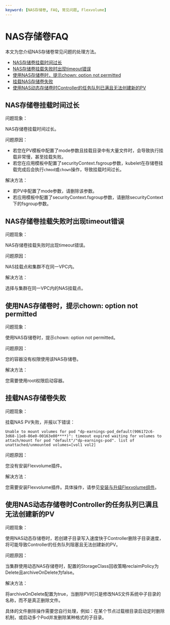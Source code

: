 ```yaml
---
keyword: [NAS存储卷, FAQ, 常见问题, Flexvolume]
---
```


# NAS存储卷FAQ

本文为您介绍NAS存储卷常见问题的处理方法。

-   [NAS存储卷挂载时间过长](#section_td0_7vk_92o)
-   [NAS存储卷挂载失败时出现timeout错误](#section_n33_3bc_3jb)
-   [使用NAS存储卷时，提示chown: option not permitted](#section_vxc_7oy_i24)
-   [挂载NAS存储卷失败](#section_f1w_yob_goz)
-   [使用NAS动态存储卷时Controller的任务队列已满且无法创建新的PV](#section_xgz_7fw_p7e)

## NAS存储卷挂载时间过长

问题现象：

NAS存储卷挂载时间过长。

问题原因：

-   若您在PV模板中配置了mode参数且挂载目录中有大量文件时，会导致执行挂载非常慢，甚至挂载失败。
-   若您在应用模板中配置了securityContext.fsgroup参数，kubelet在存储卷挂载完成后会执行`chmod`或`chown`操作，导致挂载时间过长。

解决方法：

-   若PV中配置了mode参数，请删除该参数。
-   若应用模板中配置了securityContext.fsgroup参数，请删除securityContext下的fsgroup参数。

## NAS存储卷挂载失败时出现timeout错误

问题现象：

NAS存储卷挂载失败时出现timeout错误。

问题原因：

NAS挂载点和集群不在同一VPC内。

解决方法：

选择与集群在同一VPC内的NAS挂载点。

## 使用NAS存储卷时，提示chown: option not permitted

问题现象：

使用NAS存储卷时，提示chown: option not permitted。

问题原因：

您的容器没有权限使用该NAS存储卷。

解决方法：

您需要使用root权限启动容器。

## 挂载NAS存储卷失败

问题现象：

挂载NAS PV失败，并报以下错误：

```
Unable to mount volumes for pod "dp-earnings-pod_default(906172c6-3d68-11e8-86e0-00163e00****)": timeout expired waiting for volumes to attach/mount for pod "default"/"dp-earnings-pod". list of unattached/unmounted volumes=[vol1 vol2]
```

问题原因：

您没有安装Flexvolume插件。

解决方法：

您需要安装Flexvolume插件。具体操作，请参见[安装与升级Flexvolume组件](/intl.zh-CN/Kubernetes集群用户指南/存储-Flexvolume/安装与升级Flexvolume组件.md)。

## 使用NAS动态存储卷时Controller的任务队列已满且无法创建新的PV

问题现象：

使用NAS动态存储卷时，若创建子目录写入速度快于Controller删除子目录速度，将可能导致Controller的任务队列阻塞且无法创建新的PV。

问题原因：

当集群使用动态NAS存储卷时，配置的StorageClass回收策略reclaimPolicy为Delete且archiveOnDelete为false。

解决方法：

将archiveOnDelete配置为true，当删除PV时只是修改NAS文件系统中子目录的名称，而不是真正删除文件。

具体的文件删除操作需要您自行处理，例如：在某个节点过载根目录启动定时删除机制，或启动多个Pod并发删除某种格式的子目录。

